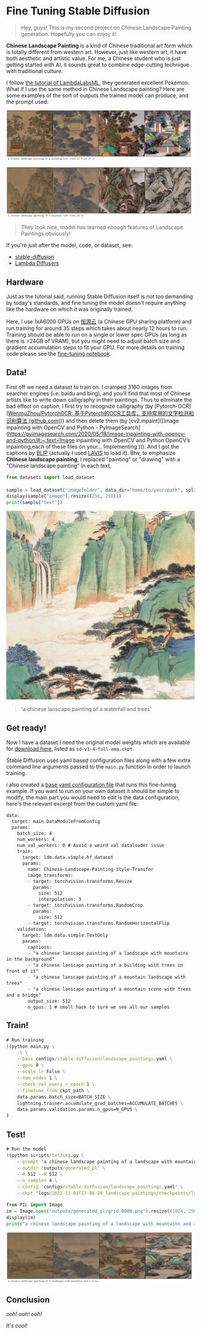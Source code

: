 # Fine Tuning Stable Diffusion

> Hey, guys! This is my second project on Chinese Landscape Painting generation.  Hopefully you can enjoy it!

**Chinese Landscape Painting** is a kind of Chinese traditional art form which is totally different from western art. However, just like western art, it have both aesthetic and artistic value. For me, a Chinese student who is just getting started with AI, it sounds great to combine edge-cutting technique with traditional culture. 

I follow [the tutorial of LambdaLabsML](https://github.com/LambdaLabsML/examples/tree/main/stable-diffusion-finetuning), they generated excellent Pokémon. What if I use the same method in Chinese Landscape painting? Here are some examples of the sort of outputs the trained model can produce, and the prompt used: 

![pic1](https://github.com/Robin-WZQ/Chinese-Landscape-painting-generation/blob/main/assets/3.png)

![pic2](https://github.com/Robin-WZQ/Chinese-Landscape-painting-generation/blob/main/assets/2.png)

> They look nice, model has learned enough features of Landscape Paintings obviously!

If you're just after the model, code, or dataset, see:

- [stable-diffusion](https://github.com/CompVis/stable-diffusion)
- [Lambda Diffusers](https://github.com/LambdaLabsML/lambda-diffusers)

## Hardware

Just as the tutorial said, running Stable Diffusion itself is not too demanding by today's standards, and fine tuning the model doesn't require anything like the hardware on which it was originally trained. 

Here, I use 1xA6000 GPUs on [恒源云](https://gpushare.com/store/hire?create=true) (a Chinese GPU sharing platform) and run training for around 35 steps which takes about nearly 12 hours to run.  Training should be able to run on a single or lower spec GPUs (as long as there is >24GB of VRAM), but you might need to adjust batch size and gradient accumulation steps to fit your GPU. For more details on training code please see the [fine-tuning notebook](https://github.com/Robin-WZQ/Chinese-Landscape-painting-generation/blob/main/code.ipynb).

## Data!

First off we need a dataset to train on. I cramped 3160 images from searcher engines (i.e. baidu and bing), and you'll find that most of Chinese artists like to write down calligraphy in their paintings. Thus to eliminate the bad effect on caption, I first try to recognize calligraphy (by [Pytorch-OCR]([WenmuZhou/PytorchOCR: 基于Pytorch的OCR工具库，支持常用的文字检测和识别算法 (github.com)](https://github.com/WenmuZhou/PytorchOCR))) and then delete them (by [cv2.inpaint]([Image inpainting with OpenCV and Python - PyImageSearch](https://pyimagesearch.com/2020/05/18/image-inpainting-with-opencv-and-python/#:~:text=Image inpainting with OpenCV and Python OpenCV’s inpainting,each of these files on your... Implementing ))).  And I got the captions by [BLIP](https://github.com/salesforce/BLIP) (actually I used [LAVIS](https://github.com/salesforce/LAVIS) to load it). Btw, to emphasize **Chinese landscape painting**, I replaced "painting" or "drawing" with a "Chinese landscape painting" in each text. 

```python
from datasets import load_dataset

sample = load_dataset("imagefolder", data_dir="home/to/your/path", split="train")
display(sample["image"].resize((256, 256)))
print(sample["text"])
```
![pic3](https://github.com/Robin-WZQ/Chinese-Landscape-painting-generation/blob/main/assets/1000_res.jpg)

> 'a chinese lanscape painting of a waterfall and trees'

## Get ready!

Now I have a dataset I need the original model weights which are available for [download here](https://huggingface.co/CompVis/stable-diffusion-v-1-4-original), listed as `sd-v1-4-full-ema.ckpt`. 

Stable Diffusion uses yaml based configuration files along with a few extra command line arguments passed to the `main.py` function in order to launch training.

i also created a [base yaml configuration file](https://github.com/Robin-WZQ/Chinese-Landscape-painting-generation/blob/main/landscape_paintings.yaml) that runs this fine-tuning example. If you want to run on your own dataset it should be simple to modify, the main part you would need to edit is the data configuration, here's the relevant excerpt from the custom yaml file:

```
data:
  target: main.DataModuleFromConfig
  params:
    batch_size: 4
    num_workers: 4
    num_val_workers: 0 # Avoid a weird val dataloader issue
    train:
      target: ldm.data.simple.hf_dataset
      params:
        name: Chinese-Landscape-Painting-Style-Transfer
        image_transforms:
        - target: torchvision.transforms.Resize
          params:
            size: 512
            interpolation: 3
        - target: torchvision.transforms.RandomCrop
          params:
            size: 512
        - target: torchvision.transforms.RandomHorizontalFlip
    validation:
      target: ldm.data.simple.TextOnly
      params:
        captions:
        - "a chinese lanscape painting of a landscape with mountains in the background"
        - "a chinese lanscape painting of a building with trees in front of it"
        - "a chinese lanscape painting of a mountain landscape with trees"
        - "a chinese lanscape painting of a mountain scene with trees and a bridge"
        output_size: 512
        n_gpus: 1 # small hack to sure we see all our samples
```

## Train!

```cmd
# Run training
!(python main.py \
    -t \
    --base configs/stable-diffusion/landscape_paintings.yaml \
    --gpus 0 \
    --scale_lr False \
    --num_nodes 1 \
    --check_val_every_n_epoch 1 \
    --finetune_from ckpt_path \
    data.params.batch_size=BATCH_SIZE \
    lightning.trainer.accumulate_grad_batches=ACCUMULATE_BATCHES \
    data.params.validation.params.n_gpus=N_GPUS \
)
```

## Test!

```cmd
# Run the model
!(python scripts/txt2img.py \
    --prompt 'a chinese landscape painting of a landscape with mountains and a river' \
    --outdir 'outputs/generated_pl' \
    --H 512 --W 512 \
    --n_samples 4 \
    --config 'configs/stable-diffusion/landscape_paintings.yaml' \
    --ckpt 'logs/2022-11-01T17-08-20_landscape_paintings/checkpoints/last.ckpt')
```

```python
from PIL import Image
im = Image.open("outputs/generated_pl/grid-0000.png").resize((1024, 256))
display(im)
print("a chinese landscape painting of a landscape with mountains and a river")
```

![pic4](https://github.com/Robin-WZQ/Chinese-Landscape-painting-generation/blob/main/assets/1.png)

## Conclusion

*ooh! ooh! ooh!*

*It's cool!*
